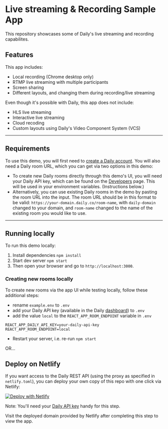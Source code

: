 # Live streaming & Recording Sample App

This repository showcases some of Daily's live streaming and recording capabilites.

## Features

This app includes:

- Local recording (Chrome desktop only)
- RTMP live streaming with multiple participants
- Screen sharing
- Different layouts, and changing them during recording/live streaming

Even though it's possible with Daily, this app does not include:

- HLS live streaming
- Interactive live streaming
- Cloud recoding
- Custom layouts using Daily's Video Component System (VCS)

---

## Requirements

To use this demo, you will first need to [create a Daily account](https://dashboard.daily.co/signup). You will also need a Daily room URL, which you can get via two options in this demo:

- To create new Daily rooms directly through this demo's UI, you will need your Daily API key, which can be found on the [Developers](https://dashboard.daily.co/developers) page. This will be used in your environment variables. (Instructions below.)
- Alternatively, you can use existing Daily rooms in the demo by pasting the room URL into the input. The room URL should be in this format to be valid: `https://your-domain.daily.co/room-name`, with `daily-domain` changed to your domain, and `room-name` changed to the name of the existing room you would like to use.

---

## Running locally

To run this demo locally:

1. Install dependencies `npm install`
2. Start dev server `npm start`
3. Then open your browser and go to `http://localhost:3000`.

### Creating new rooms locally

To create new rooms via the app UI while testing locally, follow these additional steps:

- rename `example.env` to `.env`
- add your Daily API key (available in the Daily [dashboard](https://dashboard.daily.co/developers)) to `.env`
- add the value `local` to the `REACT_APP_ROOM_ENDPOINT` variable in `.env`

```dotenv
REACT_APP_DAILY_API_KEY=your-daily-api-key
REACT_APP_ROOM_ENDPOINT=local
```

- Restart your server, i.e. re-run `npm start`

OR...

## Deploy on Netlify

If you want access to the Daily REST API (using the proxy as specified in `netlify.toml`), you can deploy your own copy of this repo with one click via Netlify:

[![Deploy with Netlify](https://www.netlify.com/img/deploy/button.svg)](https://app.netlify.com/start/deploy?repository=https://github.com/daily-demos/live-streaming-recording-sample-app)

Note: You'll need your [Daily API key](https://dashboard.daily.co/developers) handy for this step.

Visit the deployed domain provided by Netlify after completing this step to view the app.

